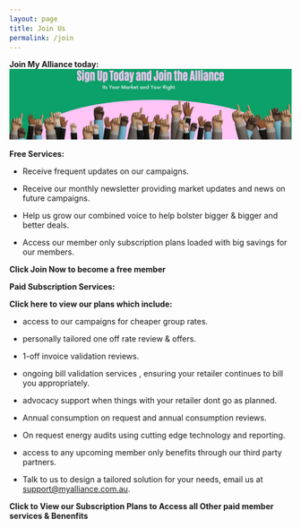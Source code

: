 ```yaml
---
layout: page
title: Join Us
permalink: /join
---
```


<b>Join My Alliance today:</b>  
![NSW Small Business Energy Alliance. Uniting for Fair Energy Prices & Success. Advocate Educate Collaborate.](/assets/joinus.jpeg)



 <b>Free Services:</b>  
 
   * Receive frequent updates on our campaigns.  
     
   * Receive our monthly newsletter providing market updates and news on future campaigns.  
     
   * Help us grow our combined voice to help bolster bigger & bigger and better deals.  
     
   * Access our member only subscription plans loaded with big savings for our members.  
<p>  </p>


        
<p><b>Click Join Now to become a free member </b></p>  



<b>Paid Subscription Services:</b>


<b>Click here to view our plans which include:</b>


   * access to our campaigns for cheaper group rates.  
        
   * personally tailored one off rate review & offers.  
   
   * 1-off invoice validation reviews.  
        
   * ongoing bill validation services , ensuring your retailer continues to bill you appropriately.  
        
   * advocacy support when things with your retailer dont go as planned.  
     
   * Annual consumption on request and annual consumption reviews.  
   
   * On request energy audits using cutting edge technology and reporting.  
   
   * access to any upcoming member only benefits through our third party partners.  
   
   * Talk to us to design a tailored solution for your needs, email us at support@myalliance.com.au.

<b>Click to View our Subscription Plans to Access all Other paid member services & Benenfits </b>
















